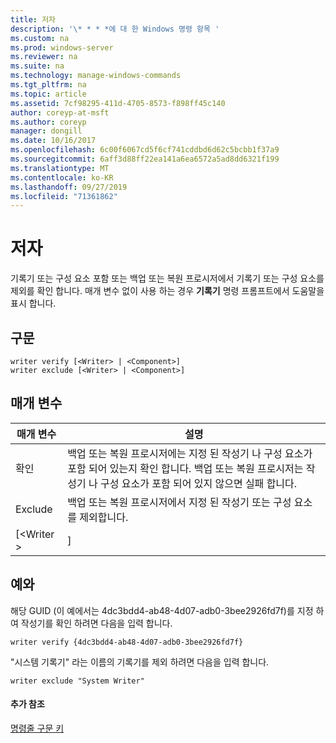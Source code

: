 ```yaml
---
title: 저자
description: '\* * * *에 대 한 Windows 명령 항목 '
ms.custom: na
ms.prod: windows-server
ms.reviewer: na
ms.suite: na
ms.technology: manage-windows-commands
ms.tgt_pltfrm: na
ms.topic: article
ms.assetid: 7cf98295-411d-4705-8573-f898ff45c140
author: coreyp-at-msft
ms.author: coreyp
manager: dongill
ms.date: 10/16/2017
ms.openlocfilehash: 6c00f6067cd5f6cf741cddbd6d62c5bcbb1f37a9
ms.sourcegitcommit: 6aff3d88ff22ea141a6ea6572a5ad8dd6321f199
ms.translationtype: MT
ms.contentlocale: ko-KR
ms.lasthandoff: 09/27/2019
ms.locfileid: "71361862"
---
```

# <a name="writer"></a>저자



기록기 또는 구성 요소 포함 또는 백업 또는 복원 프로시저에서 기록기 또는 구성 요소를 제외를 확인 합니다. 매개 변수 없이 사용 하는 경우 **기록기** 명령 프롬프트에서 도움말을 표시 합니다.

## <a name="syntax"></a>구문

```
writer verify [<Writer> | <Component>]
writer exclude [<Writer> | <Component>]
```

## <a name="parameters"></a>매개 변수

| 매개 변수  |                                                                                      설명                                                                                      |
|------------|---------------------------------------------------------------------------------------------------------------------------------------------------------------------------------------|
|   확인   | 백업 또는 복원 프로시저에는 지정 된 작성기 나 구성 요소가 포함 되어 있는지 확인 합니다. 백업 또는 복원 프로시저는 작성기 나 구성 요소가 포함 되어 있지 않으면 실패 합니다. |
|  Exclude   |                                                   백업 또는 복원 프로시저에서 지정 된 작성기 또는 구성 요소를 제외합니다.                                                    |
| [\<Writer > |                                                                                     <Component>]                                                                                      |

## <a name="BKMK_examples"></a>예와

해당 GUID (이 예에서는 4dc3bdd4-ab48-4d07-adb0-3bee2926fd7f)를 지정 하 여 작성기를 확인 하려면 다음을 입력 합니다.
```
writer verify {4dc3bdd4-ab48-4d07-adb0-3bee2926fd7f}
```
"시스템 기록기" 라는 이름의 기록기를 제외 하려면 다음을 입력 합니다.
```
writer exclude "System Writer"
```

#### <a name="additional-references"></a>추가 참조

[명령줄 구문 키](command-line-syntax-key.md)